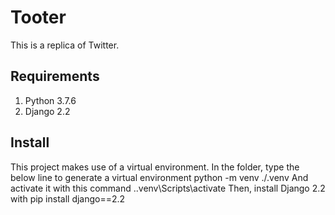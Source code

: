 # Tooter
This is a replica of Twitter.
## Requirements
1. Python 3.7.6
2. Django 2.2
## Install
This project makes use of a virtual environment. In the folder, type the below line to generate a virtual environment
	python -m venv ./.venv
And activate it with this command
	.\.venv\Scripts\activate
Then, install Django 2.2 with
	pip install django==2.2